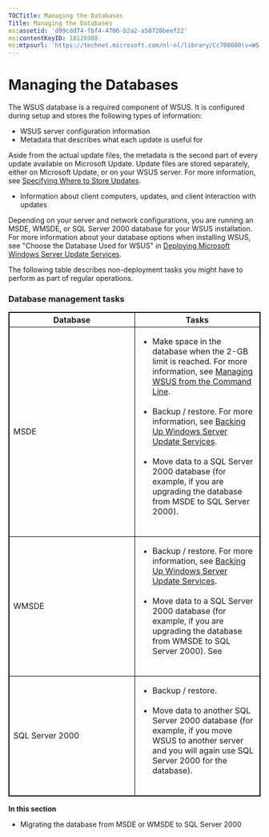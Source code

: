 ```yaml
---
TOCTitle: Managing the Databases
Title: Managing the Databases
ms:assetid: 'd99cdd74-fbf4-4706-b2a2-a58728beef22'
ms:contentKeyID: 18126988
ms:mtpsurl: 'https://technet.microsoft.com/nl-nl/library/Cc708600(v=WS.10)'
---
```


Managing the Databases
======================

The WSUS database is a required component of WSUS. It is configured during setup and stores the following types of information:

-   WSUS server configuration information
-   Metadata that describes what each update is useful for

Aside from the actual update files, the metadata is the second part of every update available on Microsoft Update. Update files are stored separately, either on Microsoft Update, or on your WSUS server. For more information, see [Specifying Where to Store Updates](https://technet.microsoft.com/8cca6fab-163e-451d-ab78-70b39fdb1455).

-   Information about client computers, updates, and client interaction with updates

Depending on your server and network configurations, you are running an MSDE, WMSDE, or SQL Server 2000 database for your WSUS installation. For more information about your database options when installing WSUS, see "Choose the Database Used for WSUS" in [Deploying Microsoft Windows Server Update Services](http://go.microsoft.com/fwlink/?linkid=41777).

The following table describes non-deployment tasks you might have to perform as part of regular operations.

### Database management tasks

 
<table style="border:1px solid black;">
<colgroup>
<col width="50%" />
<col width="50%" />
</colgroup>
<thead>
<tr class="header">
<th style="border:1px solid black;" >Database</th>
<th style="border:1px solid black;" >Tasks</th>
</tr>
</thead>
<tbody>
<tr class="odd">
<td style="border:1px solid black;">MSDE</td>
<td style="border:1px solid black;"><ul>
<li>Make space in the database when the 2-GB limit is reached. For more information, see <a href="https://technet.microsoft.com/2686bd2b-910a-479b-961e-cea2a2028024">Managing WSUS from the Command Line</a>.<br />
<br />
</li>
<li>Backup / restore. For more information, see <a href="https://technet.microsoft.com/c0f1a661-eb48-4156-81a2-267d846f844f">Backing Up Windows Server Update Services</a>.<br />
<br />
</li>
<li>Move data to a SQL Server 2000 database (for example, if you are upgrading the database from MSDE to SQL Server 2000).<br />
<br />
</li>
</ul></td>
</tr>
<tr class="even">
<td style="border:1px solid black;">WMSDE</td>
<td style="border:1px solid black;"><ul>
<li>Backup / restore. For more information, see <a href="https://technet.microsoft.com/c0f1a661-eb48-4156-81a2-267d846f844f">Backing Up Windows Server Update Services</a>.<br />
<br />
</li>
<li>Move data to a SQL Server 2000 database (for example, if you are upgrading the database from WMSDE to SQL Server 2000). See<br />
<br />
</li>
</ul></td>
</tr>
<tr class="odd">
<td style="border:1px solid black;">SQL Server 2000</td>
<td style="border:1px solid black;"><ul>
<li>Backup / restore.<br />
<br />
</li>
<li>Move data to another SQL Server 2000 database (for example, if you move WSUS to another server and you will again use SQL Server 2000 for the database).<br />
<br />
</li>
</ul></td>
</tr>
</tbody>
</table>
 

**In this section**

-   Migrating the database from MSDE or WMSDE to SQL Server 2000

